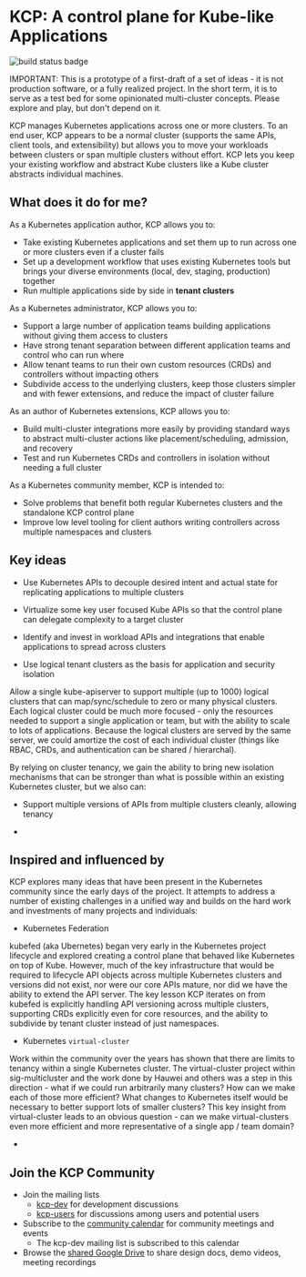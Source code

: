 # KCP: A control plane for Kube-like Applications

![build status badge](https://github.com/kcp-dev/kcp/actions/workflows/ci.yaml/badge.svg)

IMPORTANT: This is a prototype of a first-draft of a set of ideas - it is not production software, or a fully realized project. In the short term, it is to serve as a test bed for some opinionated multi-cluster concepts. Please explore and play, but don't depend on it.

KCP manages Kubernetes applications across one or more clusters. To an end user, KCP appears to be a normal cluster (supports the same APIs, client tools, and extensibility) but allows you to move your workloads between clusters or span multiple clusters without effort. KCP lets you keep your existing workflow and abstract Kube clusters like a Kube cluster abstracts individual machines.

## What does it do for me?

As a Kubernetes application author, KCP allows you to:

* Take existing Kubernetes applications and set them up to run across one or more clusters even if a cluster fails
* Set up a development workflow that uses existing Kubernetes tools but brings your diverse environments (local, dev, staging, production) together
* Run multiple applications side by side in **tenant clusters**

As a Kubernetes administrator, KCP allows you to:

* Support a large number of application teams building applications without giving them access to clusters
* Have strong tenant separation between different application teams and control who can run where
* Allow tenant teams to run their own custom resources (CRDs) and controllers without impacting others
* Subdivide access to the underlying clusters, keep those clusters simpler and with fewer extensions, and reduce the impact of cluster failure

As an author of Kubernetes extensions, KCP allows you to:

* Build multi-cluster integrations more easily by providing standard ways to abstract multi-cluster actions like placement/scheduling, admission, and recovery
* Test and run Kubernetes CRDs and controllers in isolation without needing a full cluster


As a Kubernetes community member, KCP is intended to:

* Solve problems that benefit both regular Kubernetes clusters and the standalone KCP control plane
* Improve low level tooling for client authors writing controllers across multiple namespaces and clusters


## Key ideas

* Use Kubernetes APIs to decouple desired intent and actual state for replicating applications to multiple clusters

* Virtualize some key user focused Kube APIs so that the control plane can delegate complexity to a target cluster

* Identify and invest in workload APIs and integrations that enable applications to spread across clusters

* Use logical tenant clusters as the basis for application and security isolation

Allow a single kube-apiserver to support multiple (up to 1000) logical clusters that can map/sync/schedule to zero or many physical clusters. Each logical cluster could be much more focused - only the resources needed to support a single application or team, but with the ability to scale to lots of applications. Because the logical clusters are served by the same server, we could amortize the cost of each individual cluster (things like RBAC, CRDs, and authentication can be shared / hierarchal).

By relying on cluster tenancy, we gain the ability to bring new isolation mechanisms that can be stronger than what is possible within an existing Kubernetes cluster, but we also can:

* Support multiple versions of APIs from multiple clusters cleanly, allowing tenancy

* 


## Inspired and influenced by

KCP explores many ideas that have been present in the Kubernetes community since the early days of the project. It attempts to address a number of existing challenges in a unified way and builds on the hard work and investments of many projects and individuals:

* Kubernetes Federation

kubefed (aka Ubernetes) began very early in the Kubernetes project lifecycle and explored creating a control plane that behaved like Kubernetes on top of Kube. However, much of the key infrastructure that would be required to lifecycle API objects across multiple Kubernetes clusters and versions did not exist, nor were our core APIs mature, nor did we have the ability to extend the API server. The key lesson KCP iterates on from kubefed is explicitly handling API versioning across multiple clusters, supporting CRDs explicitly even for core resources, and the ability to subdivide by tenant cluster instead of just namespaces.

* Kubernetes `virtual-cluster`

Work within the community over the years has shown that there are limits to tenancy within a single Kubernetes cluster. The virtual-cluster project within sig-multicluster and the work done by Hauwei and others was a step in this direction - what if we could run arbitrarily many clusters?  How can we make each of those more efficient?  What changes to Kubernetes itself would be necessary to better support lots of smaller clusters?  This key insight from virtual-cluster leads to an obvious question - can we make virtual-clusters even more efficient and more representative of a single app / team domain?

* 

## Join the KCP Community

- Join the mailing lists
    - [kcp-dev](https://groups.google.com/g/kcp-dev) for development discussions
    - [kcp-users](https://groups.google.com/g/kcp-users) for discussions among users and potential users
- Subscribe to the [community calendar](https://calendar.google.com/calendar/embed?src=ujjomvk4fa9fgdaem32afgl7g0%40group.calendar.google.com) for community meetings and events
    - The kcp-dev mailing list is subscribed to this calendar
- Browse the [shared Google Drive](https://drive.google.com/drive/folders/1FN7AZ_Q1CQor6eK0gpuKwdGFNwYI517M?usp=sharing) to share design docs, demo videos, meeting recordings

